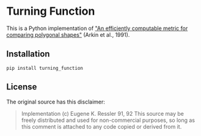 # Turning Function

This is a Python implementation of ["An efficiently computable metric for comparing polygonal shapes"](http://www.cs.cornell.edu/~dph/papers/ACHKM-TPAMI-91.pdf) (Arkin et al., 1991).

## Installation

`pip install turning_function`

## License

The original source has this disclaimer:
> Implementation (c) Eugene K. Ressler 91, 92  This source may be freely distributed and used for non-commercial purposes, so long as this comment is attached to any code copied or derived from it.